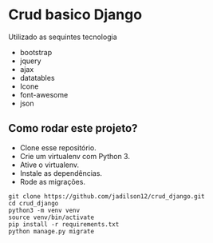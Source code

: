 # Crud basico Django

Utilizado as sequintes tecnologia

* bootstrap
* jquery
* ajax
* datatables
* Icone 
* font-awesome
* json


## Como rodar este projeto?

* Clone esse repositório.
* Crie um virtualenv com Python 3.
* Ative o virtualenv.
* Instale as dependências.
* Rode as migrações.

```
git clone https://github.com/jadilson12/crud_django.git
cd crud_django
python3 -m venv venv
source venv/bin/activate
pip install -r requirements.txt
python manage.py migrate
```
